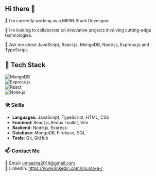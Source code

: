 ## Hi there 👋

 🔭 I’m currently working as a MERN Stack Developer.

 
 👯 I’m looking to collaborate on innovative projects involving cutting-edge technologies.

 
 💬 Ask me about JavaScript, React.js, MongoDB, Node.js, Express.js and TypeScript.

 ## 🚀 Tech Stack
![MongoDB](https://img.shields.io/badge/MongoDB-4EA94B?style=for-the-badge&logo=mongodb&logoColor=white)  
![Express.js](https://img.shields.io/badge/Express.js-000000?style=for-the-badge&logo=express&logoColor=white)  
![React](https://img.shields.io/badge/React-20232A?style=for-the-badge&logo=react&logoColor=61DAFB)  
![Node.js](https://img.shields.io/badge/Node.js-43853D?style=for-the-badge&logo=node.js&logoColor=white)   



### 🛠️ Skills  
- **Languages:** JavaScript, TypeScript, HTML, CSS  
- **Frontend:** React.js,Redux Toolkit, Vite  
- **Backend:** Node.js, Express  
- **Database:** MongoDB, Firebase, SQL  
- **Tools:** Git, GitHub


### 📫 Contact Me  
📧 Email: umaasha2014@gmail.com  
💼 LinkedIn: https://www.linkedin.com/in/uma-a-/ 

